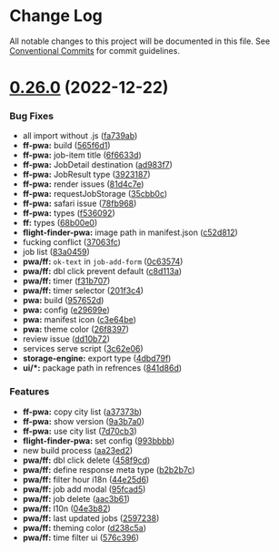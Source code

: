 # Change Log

All notable changes to this project will be documented in this file.
See [Conventional Commits](https://conventionalcommits.org) for commit guidelines.

# [0.26.0](https://github.com/AliMD/flight-finder/compare/v0.25.0...v0.26.0) (2022-12-22)

### Bug Fixes

- all import without .js ([fa739ab](https://github.com/AliMD/flight-finder/commit/fa739ab23f67bae1d10bfcc146920b71377a26fc))
- **ff-pwa:** build ([565f6d1](https://github.com/AliMD/flight-finder/commit/565f6d1f68bb7268d7980893b15f33bf1dc85d0c))
- **ff-pwa:** job-item title ([6f6633d](https://github.com/AliMD/flight-finder/commit/6f6633dd32f879329f5b208d38ad6a62b54ed6be))
- **ff-pwa:** JobDetail destination ([ad983f7](https://github.com/AliMD/flight-finder/commit/ad983f7960da79c44e3c3b565e640be659c0fc43))
- **ff-pwa:** JobResult type ([3923187](https://github.com/AliMD/flight-finder/commit/3923187a1de217b04fc28521488d6ff26e2749f5))
- **ff-pwa:** render issues ([81d4c7e](https://github.com/AliMD/flight-finder/commit/81d4c7ea875e759a2b9a86f49a143617bffe9b2c))
- **ff-pwa:** requestJobStorage ([35cbb0c](https://github.com/AliMD/flight-finder/commit/35cbb0c9429561028b77dcf578d67e9196fd77b3))
- **ff-pwa:** safari issue ([78fb968](https://github.com/AliMD/flight-finder/commit/78fb9689af4e003268f1d8b62473f2ae6cf9e8f8))
- **ff-pwa:** types ([f536092](https://github.com/AliMD/flight-finder/commit/f5360922d8f86f9e3753ab46b5717b0194545c0a))
- **ff:** types ([68b00e0](https://github.com/AliMD/flight-finder/commit/68b00e0e53e3fe7639d7eb0f4966d6192be453e4))
- **flight-finder-pwa:** image path in manifest.json ([c52d812](https://github.com/AliMD/flight-finder/commit/c52d81266bb1fb3ec9b81a574c16f89519825786))
- fucking conflict ([37063fc](https://github.com/AliMD/flight-finder/commit/37063fc4c535d9b653905b94b2993f0a7aa62566))
- job list ([83a0459](https://github.com/AliMD/flight-finder/commit/83a0459ff609a722f77a2c0cf57d9f83fa33cdcf))
- **pwa/ff:** `ok-text` in `job-add-form` ([0c63574](https://github.com/AliMD/flight-finder/commit/0c63574f8d23c5efcdee2d0bb8a0670a7d034182))
- **pwa/ff:** dbl click prevent default ([c8d113a](https://github.com/AliMD/flight-finder/commit/c8d113a76ef5cd1cf97f69792c08a16f88a6701c))
- **pwa/ff:** timer ([f31b707](https://github.com/AliMD/flight-finder/commit/f31b707df599a390203579d8f77156fb6f2f3b19))
- **pwa/ff:** timer selector ([201f3c4](https://github.com/AliMD/flight-finder/commit/201f3c48ecbe6a657bd3c7ac0d1a42e276b7d69d))
- **pwa:** build ([957652d](https://github.com/AliMD/flight-finder/commit/957652de7df6bf816d4f40211aa37b5fd371b77d))
- **pwa:** config ([e29699e](https://github.com/AliMD/flight-finder/commit/e29699e87589e1abc625b9cf5e24f1721525d126))
- **pwa:** manifest icon ([c3e64be](https://github.com/AliMD/flight-finder/commit/c3e64bed745b683233d232c37662cd7add1a1ceb))
- **pwa:** theme color ([26f8397](https://github.com/AliMD/flight-finder/commit/26f839703bf0d821ff8991632599da268d979c7a))
- review issue ([dd10b72](https://github.com/AliMD/flight-finder/commit/dd10b722fcc7bb01ceb40ebcf54d9a7fbc94139b))
- services serve script ([3c62e06](https://github.com/AliMD/flight-finder/commit/3c62e06ec594ec7da171fc39ec77787e3bd29a0c))
- **storage-engine:** export type ([4dbd79f](https://github.com/AliMD/flight-finder/commit/4dbd79f746484c870f877b98d556930e9c35b3f9))
- **ui/\*:** package path in refrences ([841d86d](https://github.com/AliMD/flight-finder/commit/841d86dc2555fdc86a950b490ea2eb9fffe4df2d))

### Features

- **ff-pwa:** copy city list ([a37373b](https://github.com/AliMD/flight-finder/commit/a37373b7ec60bfdb340beb695bf8311f8b94d0ee))
- **ff-pwa:** show version ([9a3b7a0](https://github.com/AliMD/flight-finder/commit/9a3b7a07b5d7218bee21bfcc875c7ad2564cd988))
- **ff-pwa:** use city list ([7d70cb3](https://github.com/AliMD/flight-finder/commit/7d70cb35b97fab14b1e026ea93ab9654e4ee3f1e))
- **flight-finder-pwa:** set config ([993bbbb](https://github.com/AliMD/flight-finder/commit/993bbbb4100553605665af427113c18fbfa1534c))
- new build process ([aa23ed2](https://github.com/AliMD/flight-finder/commit/aa23ed256824b9b4409e51a3213d6e67f2aeb8a3))
- **pwa/ff:** dbl click delete ([458f9cd](https://github.com/AliMD/flight-finder/commit/458f9cdc7b0633b1fba1764a0321f5e60bdeaf8c))
- **pwa/ff:** define response meta type ([b2b2b7c](https://github.com/AliMD/flight-finder/commit/b2b2b7c0171191905b0e03f9d8d9f231c10c6a7d))
- **pwa/ff:** filter hour i18n ([44e25d6](https://github.com/AliMD/flight-finder/commit/44e25d6a8e689822fe1686e82b34d1a61cf8830a))
- **pwa/ff:** job add modal ([95fcad5](https://github.com/AliMD/flight-finder/commit/95fcad588257ab2d1a54c664b7b1f79cd5d4ea98))
- **pwa/ff:** job delete ([aac3b61](https://github.com/AliMD/flight-finder/commit/aac3b619398fa6d15db9a10fc7cbe61dbffabe62))
- **pwa/ff:** l10n ([04e3b82](https://github.com/AliMD/flight-finder/commit/04e3b82fec62de7c5dda155e9113792115d45d57))
- **pwa/ff:** last updated jobs ([2597238](https://github.com/AliMD/flight-finder/commit/259723826e79f1183d0c05bebe3d25b9c9fcc60f))
- **pwa/ff:** theming color ([d238c5a](https://github.com/AliMD/flight-finder/commit/d238c5af9e23e726b45c14a4379c780ff65c3125))
- **pwa/ff:** time filter ui ([576c396](https://github.com/AliMD/flight-finder/commit/576c3966eb753fd5104e1d33be6c912f520f005e))

